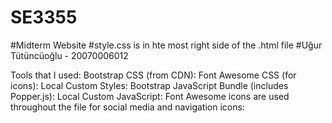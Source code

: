 # SE3355
#Midterm Website
#style.css is in hte most right side of the .html file 
#Uğur Tütüncüoğlu - 20070006012

Tools that I used:
Bootstrap CSS (from CDN): <link rel="stylesheet" href="https://cdnjs.cloudflare.com/ajax/libs/bootstrap/5.3.0/css/bootstrap.min.css">
Font Awesome CSS (for icons): <link rel="stylesheet" href="https://cdnjs.cloudflare.com/ajax/libs/font-awesome/6.7.2/css/all.min.css">
Local Custom Styles: <link rel="stylesheet" href="style.css">
Bootstrap JavaScript Bundle (includes Popper.js): <script src="https://cdnjs.cloudflare.com/ajax/libs/bootstrap/5.3.0/js/bootstrap.bundle.min.js"></script>
Local Custom JavaScript: <script src="script.js"></script>
Font Awesome icons are used throughout the file for social media and navigation icons: <i class="fab fa-facebook"></i>
<i class="fa fa-chevron-left"></i>
